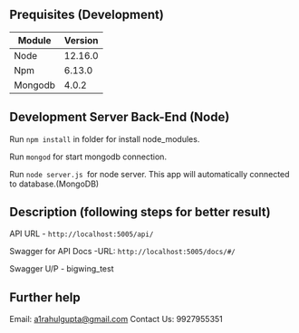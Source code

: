 
## Prequisites (Development)

| Module | Version |
| --- | --- |
| Node | 12.16.0 |
| Npm | 6.13.0 |
| Mongodb | 4.0.2 |

## Development Server Back-End (Node)

Run `npm install` in  folder for install node_modules.

Run `mongod` for start mongodb connection.

Run `node server.js `for  node server. This app will automatically connected to database.(MongoDB)


## Description (following steps for better result)


API URL - `http://localhost:5005/api/`

Swagger for API Docs -URL: `http://localhost:5005/docs/#/`

Swagger U/P - bigwing_test



## Further help

Email: a1rahulgupta@gmail.com
Contact Us: 9927955351

